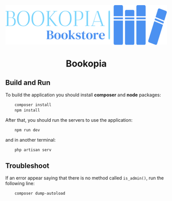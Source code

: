 <p
    style="text-align: center">
    <img src="./resources/images/logo/logo.svg" style="width: 600px;">
</p>

<h1 style="text-align: center;">Bookopia</h1>

## Build and Run

To build the application you should install **composer** and **node** packages:

```bash
    composer install
    npm install
```

After that, you should run the servers to use the application:

```bash
    npm run dev
```

and in another terminal:

```bash
    php artisan serv
```

## Troubleshoot

If an error appear saying that there is no method called `is_admin()`,
run the following line:

```bash
    composer dump-autoload
```

